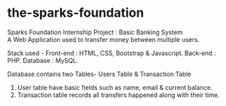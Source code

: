 # the-sparks-foundation
Sparks Foundation Internship Project : Basic Banking System  
A Web Application used to transfer money between multiple users.

Stack used - 
Front-end : HTML, CSS, Bootstrap & Javascript.
Back-end : PHP.
Database : MySQL.   

Database contains two Tables- Users Table & Transaction Table 
1. User table have basic fields such as name, email & current balance. 
2. Transaction table records all transfers happened along with their time.
